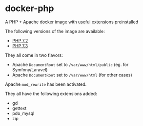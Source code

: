 # docker-php

A PHP + Apache docker image with useful extensions preinstalled

The following versions of the image are available:
  - [PHP 7.2](./7.2-apache)
  - [PHP 7.3](./7.3-apache)

They all come in two flavors:
  - Apache `DocumentRoot` set to `/var/www/html/public` (eg. for Symfony/Laravel)
  - Apache `DocumentRoot` set to `/var/www/html` (for other cases)
  
Apache `mod_rewrite` has been activated.

They all have the following extensions added:
  - gd
  - gettext
  - pdo_mysql
  - zip
